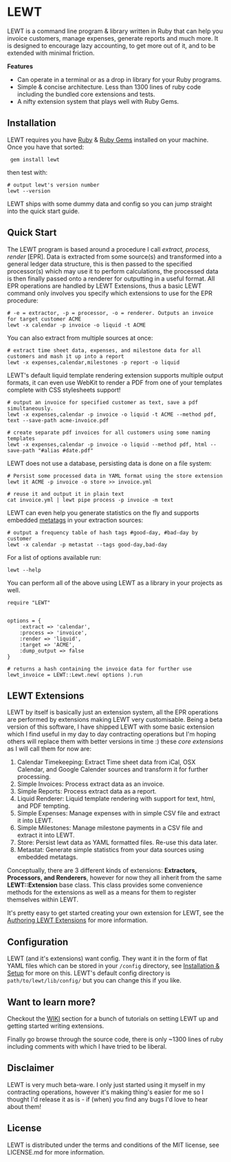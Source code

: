 # LEWT

LEWT is a command line program & library written in Ruby that can help you invoice customers, manage expenses, generate reports and much more. It is designed to encourage lazy accounting, to get more out of it, and to be extended with minimal friction. 

**Features**

- Can operate in a terminal or as a drop in library for your Ruby programs.
- Simple & concise architecture. Less than 1300 lines of ruby code including the bundled core extensions and tests.
- A nifty extension system that plays well with Ruby Gems.

## Installation

LEWT requires you have [Ruby](https://www.ruby-lang.org/en/) & [Ruby Gems](https://rubygems.org) installed on your machine. Once you have that sorted:

```
 gem install lewt
```

then test with:

```
# output lewt's version number
lewt --version
```

LEWT ships with some dummy data and config so you can jump straight into the quick start guide.

## Quick Start

The LEWT program is based around a procedure I call *extract, process, render* [EPR]. Data is extracted from some source(s) and transformed into a general ledger data structure, this is then passed to the specified processor(s) which may use it to perform calculations, the processed data is then finally passed onto a renderer for outputting in a useful format. All EPR operations are handled by LEWT Extensions, thus a basic LEWT command only involves you specify which extensions to use for the EPR procedure:

```
# -e = extractor, -p = processor, -o = renderer. Outputs an invoice for target customer ACME
lewt -x calendar -p invoice -o liquid -t ACME
```

You can also extract from multiple sources at once:

```
# extract time sheet data, expenses, and milestone data for all customers and mash it up into a report
lewt -x expenses,calendar,milestones -p report -o liquid
```

LEWT's default liquid template rendering extension supports multiple output formats, it can even use WebKit to render a PDF from one of your templates complete with CSS stylesheets support!

```
# output an invoice for specified customer as text, save a pdf simultaneously.
lewt -x expenses,calendar -p invoice -o liquid -t ACME --method pdf, text --save-path acme-invoice.pdf

# create separate pdf invoices for all customers using some naming templates
lewt -x expenses,calendar -p invoice -o liquid --method pdf, html --save-path "#alias #date.pdf"
```

LEWT does not use a database, persisting data is done on a file system:

```
# Persist some processed data in YAML format using the store extension
lewt it ACME -p invoice -o store >> invoice.yml

# reuse it and output it in plain text
cat invoice.yml | lewt pipe process -p invoice -m text
```

LEWT can even help you generate statistics on the fly and supports embedded [metatags](#) in your extraction sources:

```
# output a frequency table of hash tags #good-day, #bad-day by customer
lewt -x calendar -p metastat --tags good-day,bad-day

```

For a list of options available run:

```
lewt --help
```

You can perform all of the above using LEWT as a library in your projects as well.

```
require "LEWT"


options = {
	:extract => 'calendar',
	:process => 'invoice',
	:render => 'liquid',
	:target => 'ACME',
	:dump_output => false
}

# returns a hash containing the invoice data for further use
lewt_invoice = LEWT::Lewt.new( options ).run 

```

## LEWT Extensions

LEWT by itself is basically just an extension system, all the EPR operations are performed by extensions making LEWT very customisable. Being a beta version of this software, I have shipped LEWT with some basic extension which I find useful in my day to day contracting operations but I'm hoping others will replace them with better versions in time :) these *core extensions* as I will call them for now are:

1. Calendar Timekeeping: Extract Time sheet data from iCal, OSX Calendar, and Google Calender sources and transform it for further processing.
2. Simple Invoices: Process extract data as an invoice.
3. Simple Reports: Process extract data as a report.
4. Liquid Renderer: Liquid template rendering with support for text, html, and PDF tempting.
5. Simple Expenses: Manage expenses with in simple CSV file and extract it into LEWT.
6. Simple Milestones: Manage milestone payments in a CSV file and extract it into LEWT.
7. Store: Persist lewt data as YAML formatted files. Re-use this data later.
8. Metastat: Generate simple statistics from your data sources using embedded metatags.

Conceptually, there are 3 different kinds of extensions: **Extractors, Processors, and Renderers**, however for now they all inherit from the same **LEWT::Extension** base class. This class provides some convenience methods for the extensions as well as a means for them to register themselves within LEWT.

It's pretty easy to get started creating your own extension for LEWT, see the [Authoring LEWT Extensions](https://github.com/jdwije/LEWT/wiki/3-Creating-Extensions-for-LEWT) for more information.


## Configuration

LEWT (and it's extensions) want config. They want it in the form of flat YAML files which can be stored in your ```/config``` directory, see [Installation & Setup](https://github.com/jdwije/LEWT/wiki/2-Installation-&-Setup) for more on this. LEWT's default config directory is ```path/to/lewt/lib/config/``` but you can change this if you like.

## Want to learn more?

Checkout the [WIKI](https://github.com/jdwije/LEWT/wiki) section for a bunch of tutorials on setting LEWT up and getting started writing extensions.

Finally go browse through the source code, there is only ~1300 lines of ruby including comments with which I have tried to be liberal.


## Disclaimer

LEWT is very much beta-ware. I only just started using it myself in my contracting operations, however it's making thing's easier for me so I thought I'd release it as is - if (when) you find any bugs I'd love to hear about them!

## License

LEWT is distributed under the terms and conditions of the MIT license, see LICENSE.md for more information.
















